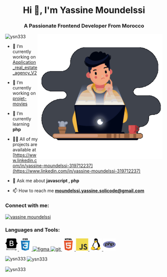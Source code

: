 
<h1 align="center">Hi 👋, I'm Yassine Moundelssi</h1>
<h3 align="center">A Passionate Frontend Developer From Morocco</h3>
<img align="right" alt="center" width="400" src="https://github.com/ysn333/YsSN-Moundelssi/blob/main/e8f453469a3ec97ecd354df465d73913.gif">
<p align="left"> <img src="https://komarev.com/ghpvc/?username=ysn333&label=Profile%20views&color=0e75b6&style=flat" alt="ysn333" /> </p>

- 🔭 I’m currently working on [Application_real_estate_agency_V2]([https://github.com/zaidsmd/real_estate_agency_V2.git])

- 🔭 I’m currently working on [projet-movies](https://github.com/ysn333/projet-movies.git)

- 🌱 I’m currently learning **php**

- 👨‍💻 All of my projects are available at [https://www.linkedin.com/in/yassine-moundelssi-319712237](https://www.linkedin.com/in/yassine-moundelssi-319712237)

- 💬 Ask me about **javascript , php**

- 📫 How to reach me **moundelssi.yassine.solicode@gmail.com**

<h3 align="left">Connect with me:</h3>
<p align="left">
<a href="https://linkedin.com/in/yassine moundelssi" target="blank"><img align="center" src="https://raw.githubusercontent.com/rahuldkjain/github-profile-readme-generator/master/src/images/icons/Social/linked-in-alt.svg" alt="yassine moundelssi" height="30" width="40" /></a>

</p>

<h3 align="left">Languages and Tools:</h3>
<p align="left"> <a href="https://getbootstrap.com" target="_blank" rel="noreferrer"> <img src="https://raw.githubusercontent.com/devicons/devicon/master/icons/bootstrap/bootstrap-plain-wordmark.svg" alt="bootstrap" width="40" height="40"/> </a> <a href="https://www.w3schools.com/css/" target="_blank" rel="noreferrer"> <img src="https://raw.githubusercontent.com/devicons/devicon/master/icons/css3/css3-original-wordmark.svg" alt="css3" width="40" height="40"/> </a> <a href="https://www.figma.com/" target="_blank" rel="noreferrer"> <img src="https://www.vectorlogo.zone/logos/figma/figma-icon.svg" alt="figma" width="40" height="40"/> </a> <a href="https://git-scm.com/" target="_blank" rel="noreferrer"> <img src="https://www.vectorlogo.zone/logos/git-scm/git-scm-icon.svg" alt="git" width="40" height="40"/> </a> <a href="https://www.w3.org/html/" target="_blank" rel="noreferrer"> <img src="https://raw.githubusercontent.com/devicons/devicon/master/icons/html5/html5-original-wordmark.svg" alt="html5" width="40" height="40"/> </a> <a href="https://developer.mozilla.org/en-US/docs/Web/JavaScript" target="_blank" rel="noreferrer"> <img src="https://raw.githubusercontent.com/devicons/devicon/master/icons/javascript/javascript-original.svg" alt="javascript" width="40" height="40"/> </a> <a href="https://www.linux.org/" target="_blank" rel="noreferrer"> <img src="https://raw.githubusercontent.com/devicons/devicon/master/icons/linux/linux-original.svg" alt="linux" width="40" height="40"/> </a> <a href="https://www.php.net" target="_blank" rel="noreferrer"> <img src="https://raw.githubusercontent.com/devicons/devicon/master/icons/php/php-original.svg" alt="php" width="40" height="40"/> </a> </p>

<p><img align="left" src="https://github-readme-stats.vercel.app/api/top-langs?username=ysn333&show_icons=true&locale=en&layout=compact" alt="ysn333" /></p>

<p>&nbsp;<img align="center" src="https://github-readme-stats.vercel.app/api?username=ysn333&show_icons=true&locale=en" alt="ysn333" /></p>

<p><img align="center" src="https://github-readme-streak-stats.herokuapp.com/?user=ysn333&" alt="ysn333" /></p>
